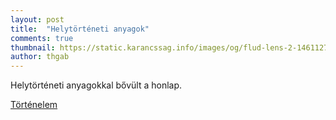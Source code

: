 ```yaml
---
layout: post
title:  "Helytörténeti anyagok"
comments: true
thumbnail: https://static.karancssag.info/images/og/flud-lens-2-1461127.jpg
author: thgab
---
```


Helytörténeti anyagokkal bővült a honlap.
<!--more-->

[Történelem][1]

[1]:/tortenet/
